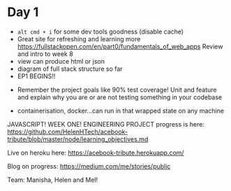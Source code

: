 # Day 1

- `alt cmd + i` for some dev tools goodness (disable cache)
- Great site for refreshing and learning more https://fullstackopen.com/en/part0/fundamentals_of_web_apps
Review and intro to week 8
- view can produce html or json 
- diagram of full stack structure so far
- EP1 BEGINS!!
* Remember the project goals like 90% test coverage! Unit and feature and explain why you are or are not testing something in your codebase
- containerisation, docker...can run in that wrapped state on any machine

JAVASCRIPT! WEEK ONE! ENGINEERING PROJECT
progress is here: 
https://github.com/HelenHTech/acebook-tribute/blob/master/node/learning_objectives.md

Live on heroku here:
https://acebook-tribute.herokuapp.com/

Blog on progress: 
https://medium.com/me/stories/public

Team:
Manisha, Helen and Mel! 

